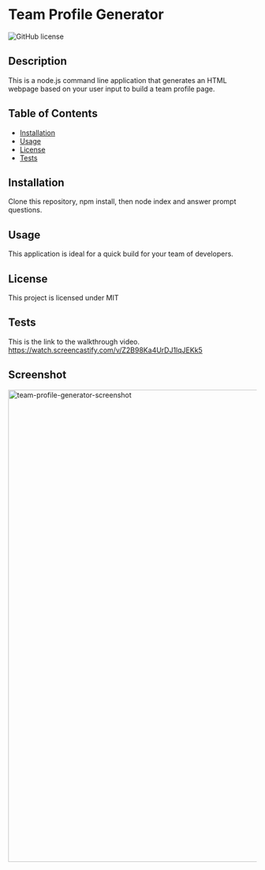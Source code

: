 # Team Profile Generator
  ![GitHub license](http://img.shields.io/badge/license-MIT-blue.svg)
  ## Description 
  This is a node.js command line application that generates an HTML webpage based on your user input to build a team profile page.
  ## Table of Contents
  * [Installation](#installation)
  * [Usage](#usage)
  * [License](#license)
  * [Tests](#tests)
  
  ## Installation 
  Clone this repository, npm install, then node index and answer prompt questions.
  ## Usage 
  This application is ideal for a quick build for your team of developers.
  ## License 
  This project is licensed under MIT
  ## Tests
  This is the link to the walkthrough video. https://watch.screencastify.com/v/Z2B98Ka4UrDJ1lqJEKk5

  ## Screenshot
  <img width="956" alt="team-profile-generator-screenshot" src="https://user-images.githubusercontent.com/91853630/150729378-b8ef8dbc-65dd-4c54-aa78-5c13eaf2e8f6.png">
